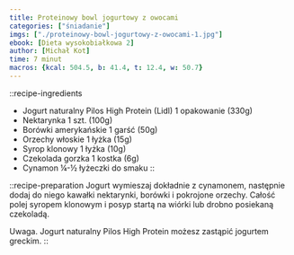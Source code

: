 ```yaml
---
title: Proteinowy bowl jogurtowy z owocami
categories: ["śniadanie"]
imgs: ["./proteinowy-bowl-jogurtowy-z-owocami-1.jpg"]
ebook: [Dieta wysokobiałkowa 2]
author: [Michał Kot]
time: 7 minut
macros: {kcal: 504.5, b: 41.4, t: 12.4, w: 50.7}
---
```


::recipe-ingredients
- Jogurt naturalny Pilos High Protein (Lidl) 1 opakowanie (330g)
- Nektarynka 1 szt. (100g)
- Borówki amerykańskie 1 garść (50g)
- Orzechy włoskie 1 łyżka (15g)
- Syrop klonowy 1 łyżka (10g)
- Czekolada gorzka 1 kostka (6g)
- Cynamon ¼-½ łyżeczki do smaku
::

::recipe-preparation
Jogurt wymieszaj dokładnie z cynamonem, następnie dodaj do niego kawałki nektarynki, borówki i pokrojone orzechy.
Całość polej syropem klonowym i posyp startą na wiórki lub drobno posiekaną czekoladą.

Uwaga. Jogurt naturalny Pilos High Protein możesz zastąpić jogurtem greckim.
::
